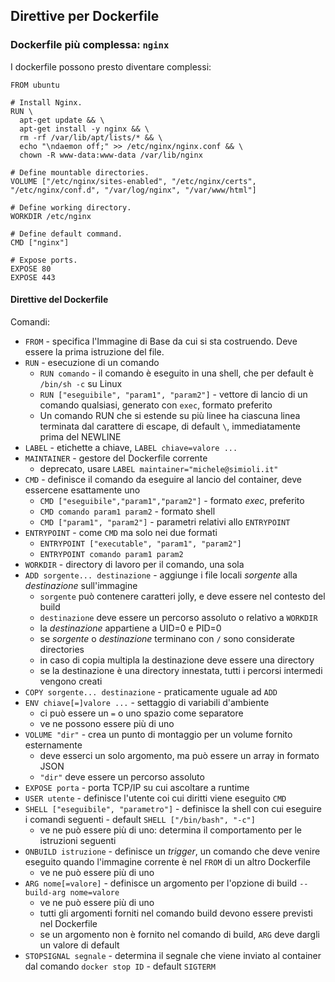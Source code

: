 ## Direttive per Dockerfile

### Dockerfile più complessa: `nginx`

I dockerfile possono presto diventare complessi:
```
FROM ubuntu

# Install Nginx.
RUN \
  apt-get update && \
  apt-get install -y nginx && \
  rm -rf /var/lib/apt/lists/* && \
  echo "\ndaemon off;" >> /etc/nginx/nginx.conf && \
  chown -R www-data:www-data /var/lib/nginx

# Define mountable directories.
VOLUME ["/etc/nginx/sites-enabled", "/etc/nginx/certs", "/etc/nginx/conf.d", "/var/log/nginx", "/var/www/html"]

# Define working directory.
WORKDIR /etc/nginx

# Define default command.
CMD ["nginx"]

# Expose ports.
EXPOSE 80
EXPOSE 443
```

#### Direttive del Dockerfile

Comandi:
* `FROM` - specifica l'Immagine di Base da cui si sta costruendo. Deve essere la prima istruzione del file.
* `RUN` - esecuzione di un comando
    * `RUN comando` - il comando è eseguito in una shell, che per default è `/bin/sh -c` su Linux
    * `RUN ["eseguibile", "param1", "param2"]` - vettore di lancio di un comando qualsiasi, generato con `exec`, formato preferito
    * Un comando RUN che si estende su più linee ha ciascuna linea terminata dal carattere di escape, di default `\`, immediatamente prima del NEWLINE
* `LABEL` - etichette a chiave, `LABEL chiave=valore ...`
* `MAINTAINER` - gestore del Dockerfile corrente
    * deprecato, usare `LABEL maintainer="michele@simioli.it"`
* `CMD` - definisce il comando da eseguire al lancio del container, deve essercene esattamente uno
    * `CMD ["eseguibile","param1","param2"]` - formato _exec_, preferito
    * `CMD comando param1 param2` - formato shell
    * `CMD ["param1", "param2"]` - parametri relativi allo `ENTRYPOINT`
* `ENTRYPOINT` - come `CMD` ma solo nei due formati
    * `ENTRYPOINT ["executable", "param1", "param2"]`
    * `ENTRYPOINT comando param1 param2`
* `WORKDIR` - directory di lavoro per il comando, una sola
* `ADD sorgente... destinazione` - aggiunge i file locali _sorgente_ alla _destinazione_ sull'immagine
    * `sorgente` può contenere caratteri jolly, e deve essere nel contesto del build
    * `destinazione` deve essere un percorso assoluto o relativo a `WORKDIR`
    * la _destinazione_ appartiene a UID=0 e PID=0
    * se _sorgente_ o _destinazione_ terminano con `/` sono considerate directories
    * in caso di copia multipla la destinazione deve essere una directory
    * se la destinazione è una directory innestata, tutti i percorsi intermedi vengono creati
* `COPY sorgente... destinazione` - praticamente uguale ad `ADD`
* `ENV chiave[=]valore ...` - settaggio di variabili d'ambiente
    * ci può essere un `=` o uno spazio come separatore
    * ve ne possono essere più di uno
* `VOLUME "dir"` - crea un punto di montaggio per un volume fornito esternamente
    * deve esserci un solo argomento, ma può essere un array in formato JSON
    * `"dir"` deve essere un percorso assoluto
* `EXPOSE porta` - porta TCP/IP su cui ascoltare a runtime
* `USER utente` - definisce l'utente coi cui diritti viene eseguito `CMD`
* `SHELL ["eseguibile", "parametro"]` - definisce la shell con cui eseguire i comandi seguenti - default `SHELL ["/bin/bash", "-c"]`
    * ve ne può essere più di uno: determina il comportamento per le istruzioni seguenti
* `ONBUILD istruzione` - definisce un _trigger_, un comando che deve venire eseguito quando l'immagine corrente è nel `FROM` di un altro Dockerfile
    * ve ne può essere più di uno
* `ARG nome[=valore]` - definisce un argomento per l'opzione di build `--build-arg nome=valore`
    * ve ne può essere più di uno
    * tutti gli argomenti forniti nel comando build devono essere previsti nel Dockerfile
    * se un argomento non è fornito nel comando di build, `ARG` deve dargli un valore di default
* `STOPSIGNAL segnale` - determina il segnale che viene inviato al container dal comando `docker stop ID` - default `SIGTERM`
